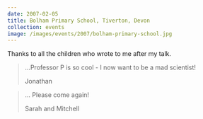 ```yaml
---
date: 2007-02-05
title: Bolham Primary School, Tiverton, Devon
collection: events
image: /images/events/2007/bolham-primary-school.jpg
---
```


Thanks to all the children who wrote to me after my talk.

> ...Professor P is so cool - I now want to be a mad scientist!
> 
> <footer>Jonathan</footer>

<span></span>

> ... Please come again!
> 
> <footer>Sarah and Mitchell</footer>
